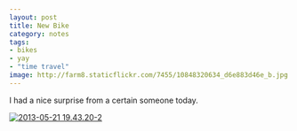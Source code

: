 ```yaml
---
layout: post
title: New Bike
category: notes
tags:
- bikes
- yay
- "time travel"
image: http://farm8.staticflickr.com/7455/10848320634_d6e883d46e_b.jpg
---
```


I had a nice surprise from a certain someone today.

<div class="photos">
<a href="http://www.flickr.com/photos/katydecorah/10848320634/" title="2013-05-21 19.43.20-2 by katydecorah, on Flickr"><img src="http://farm8.staticflickr.com/7455/10848320634_d6e883d46e_b.jpg" class="pop-out" alt="2013-05-21 19.43.20-2"></a>
</div>
